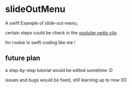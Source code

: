 # slideOutMenu



A swift Example of slide-out-menu, 

certain steps could be check in the [youtube vedio clip](https://www.youtube.com/watch?v=8EFfPT3UeWs)

for rookie in swift-coding like me !

## future plan

a step-by-step tutorial would be edited sometime :D

issues and bugs would be fixed, still learning up to now XD




